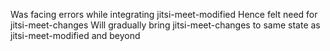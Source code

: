Was facing errors while integrating jitsi-meet-modified
Hence felt need for jitsi-meet-changes
Will gradually bring jitsi-meet-changes to same state as jitsi-meet-modified
and beyond
